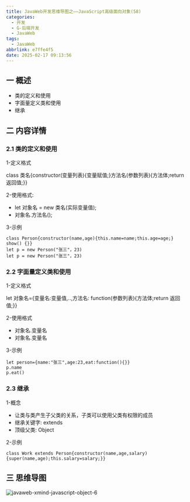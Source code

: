 ```yaml
---
title: JavaWeb开发思维导图之——JavaScript高级面向对象(58)
categories:
  - 开发
  - G-后端开发
  - JavaWeb
tags:
  - JavaWeb
abbrlink: e7ffe4f5
date: 2025-02-17 09:13:56
---
```

## 一 概述

* 类的定义和使用
* 字面量定义类和使用
* 继承


<!--more-->

## 二 内容详情

### 2.1 类的定义和使用

1-定义格式

class 类名{constructor(变量列表){变量赋值;}方法名(参数列表){方法体;return 返回值;}}

2-使用格式:

* let 对象名 = new 类名(实际变量值);
* 对象名.方法名();

3-示例

```
class Person{constructor(name,age){this.name=name;this.age=age;} show() {}}
let p = new Person("张三"，23)
let p = new Person("张三"，23)
```

### 2.2 字面量定义类和使用

1-定义格式

let 对象名={变量名:变量值,..,方法名: function(参数列表){方法体;return 返回值;}}

2-使用格式

* 对象名.变量名
* 对象名.变量名

3-示例

```
let person={name:"张三",age:23,eat:function(){}}
p.name
p.eat()
```

### 2.3 继承

1-概念

* 让类与类产生子父类的关系，子类可以使用父类有权限的成员
* 继承关键字: extends
* 顶级父类: Object

2-示例

```
class Work extends Person{constructor(name,age,salary){super(name,age);this.salary=salary;}}
```

## 三 思维导图

![javaweb-xmind-javascript-object-6][1]



[1]:https://cdn.jsdelivr.net/gh/PGzxc/CDN/blog-java/javaweb-xmind-javascript-object-6.png